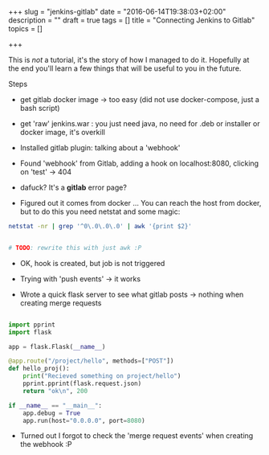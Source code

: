 +++
slug = "jenkins-gitlab"
date = "2016-06-14T19:38:03+02:00"
description = ""
draft = true
tags = []
title = "Connecting Jenkins to Gitlab"
topics = []

+++

This is *not* a tutorial, it's the story of how I managed to do it.
Hopefully at the end you'll learn a few things that will be useful
to you in the future.

Steps

* get gitlab docker image -> too easy
  (did not use docker-compose, just a bash script)

* get 'raw' jenkins.war : you just need java, no need for .deb or installer or
  docker image, it's overkill

* Installed gitlab plugin: talking about a 'webhook'

* Found 'webhook' from Gitlab, adding a hook on localhost:8080, clicking on 'test' -> 404
 * dafuck? It's a **gitlab** error page?

* Figured out it comes from docker ... You can reach the host from docker, but to do this
  you need netstat and some magic:

```bash
netstat -nr | grep '^0\.0\.0\.0' | awk '{print $2}'


# TODO: rewrite this with just awk :P

```

* OK, hook is created, but job is not triggered

* Trying with 'push events' -> it works

* Wrote a quick flask server to see what gitlab posts -> nothing when creating merge requests

```python

import pprint
import flask

app = flask.Flask(__name__)

@app.route("/project/hello", methods=["POST"])
def hello_proj():
    print("Recieved something on project/hello")
    pprint.pprint(flask.request.json)
    return "ok\n", 200

if __name__ == "__main__":
    app.debug = True
    app.run(host="0.0.0.0", port=8080)

```

* Turned out I forgot to check the 'merge request events' when creating the webhook :P
